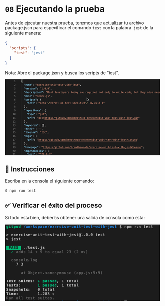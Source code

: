 # `08` Ejecutando la prueba

Antes de ejecutar nuestra prueba, tenemos que actualizar tu archivo package.json para especificar el comando `test` con la palabra` jest` de la siguiente manera:

```json
{
  "scripts": {
    "test": "jest"
  }
}
```

Nota: Abre el package.json y busca los scripts de "test".

![script test](../../assets/script-test.gif)

## 📝 Instrucciones

Escriba en la consola el siguiente comando:

```
$ npm run test
```

## ✅ Verificar el éxito del proceso

Si todo está bien, deberías obtener una salida de consola como esta:

![test success](../../assets/08-test-success.png)